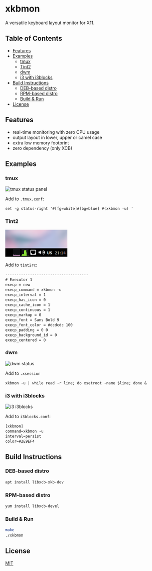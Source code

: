 # xkbmon

A versatile keyboard layout monitor for X11.

## Table of Contents

<!-- vim-markdown-toc GFM -->

* [Features](#features)
* [Examples](#examples)
  - [tmux](#tmux)
  - [Tint2](#tint2)
  - [dwm](#dwm)
  - [i3 with i3blocks](#i3-with-i3blocks)
* [Build Instructions](#build-instructions)
  - [DEB-based distro](#deb-based-distro)
  - [RPM-based distro](#rpm-based-distro)
  - [Build & Run](#build--run)
* [License](#license)

<!-- vim-markdown-toc -->

## Features

* real-time monitoring with zero CPU usage
* output layout in lower, upper or camel case
* extra low memory footprint
* zero dependency (only XCB)

## Examples

### tmux

![tmux status panel](/screenshots/tmux.png?raw=true)

Add to `.tmux.conf`:

```
set -g status-right '#[fg=white]#[bg=blue] #(xkbmon -u) '
```

### Tint2

![tint2 executor](/screenshots/tint2.png?raw=true)

Add to `tint2rc`:

```
-------------------------------------
# Executor 1
execp = new
execp_command = xkbmon -u
execp_interval = 1
execp_has_icon = 0
execp_cache_icon = 1
execp_continuous = 1
execp_markup = 0
execp_font = Sans Bold 9
execp_font_color = #dcdcdc 100
execp_padding = 0 0
execp_background_id = 0
execp_centered = 0
```

### dwm

![dwm status](/screenshots/dwm.png?raw=true)

Add to `.xsession`

```
xkbmon -u | while read -r line; do xsetroot -name $line; done &
```

### i3 with i3blocks

![i3 i3blocks](/screenshots/i3.png?raw=true)

Add to `i3blocks.conf`:

```
[xkbmon]
command=xkbmon -u
interval=persist
color=#2E9EF4
```

## Build Instructions

### DEB-based distro

```sh
apt install libxcb-xkb-dev
```

### RPM-based distro

```sh
yum install libxcb-devel
```

### Build & Run

```sh
make
./xkbmon
```

## License
[MIT](/LICENSE.MIT)
